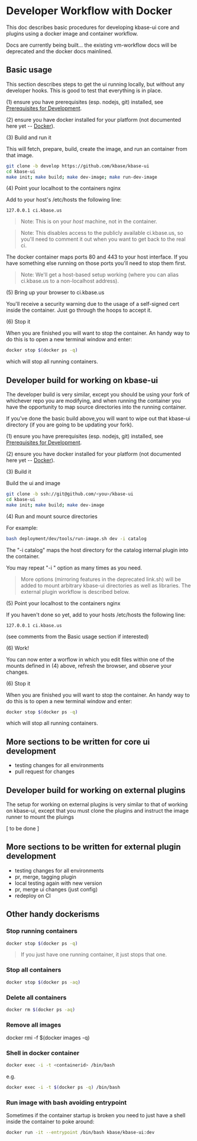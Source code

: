 # Developer Workflow with Docker

This doc describes basic procedures for developing kbase-ui core and plugins using a docker image and container workflow.

Docs are currently being built... the existing vm-workflow docs will be deprecated and the docker docs mainlined. 

## Basic usage

This section describes steps to get the ui running locally, but without any developer hooks. This is good to test that everything is in place.

(1) ensure you have prerequisites (esp. nodejs, git) installed, see [Prerequisites for Development](development-prerequisites.md).

(2) ensure you have docker installed for your platform (not documented here yet -- [Docker](https://www.docker.com)).

(3) Build and run it

This will fetch, prepare, build, create the image, and run an container from that image.

```bash
git clone -b develop https://github.com/kbase/kbase-ui
cd kbase-ui
make init; make build; make dev-image; make run-dev-image
```

(4) Point your localhost to the containers nginx

Add to your host's /etc/hosts the following line:

```
127.0.0.1 ci.kbase.us
```

> Note: This is on your _host_ machine, not in the container.

> Note:  This disables access to the publicly available ci.kbase.us, so you'll need to comment it out when you want to get back to the real ci.

The docker container maps ports 80 and 443 to your host interface. If you have something else running on those ports you'll need to stop them first.

> Note: We'll get a host-based setup working (where you can alias ci.kbase.us to a non-localhost address).

(5) Bring up your browser to ci.kbase.us

You'll receive a security warning due to the usage of a self-signed cert inside the container. Just go through the hoops to accept it.

(6) Stop it

When you are finished you will want to stop the container. An handy way to do this is to open a new terminal window and enter:

```bash
docker stop $(docker ps -q)
```

which will stop all running containers.



## Developer build for working on kbase-ui

The developer build is very similar, except you should be using your fork of whichever repo you are modifying, and when running the container you have the opportunity to map source directories into the running container.

If you've done the basic build above,you will want to wipe out that kbase-ui directory (if you are going to be updating your fork).

(1) ensure you have prerequisites (esp. nodejs, git) installed, see [Prerequisites for Development](development-prerequisites.md).

(2) ensure you have docker installed for your platform (not documented here yet -- [Docker](https://www.docker.com)).

(3) Build it

Build the ui and image

```bash
git clone -b ssh://git@github.com/<you>/kbase-ui
cd kbase-ui
make init; make build; make dev-image
```

(4) Run and mount source directories

For example:

```bash
bash deployment/dev/tools/run-image.sh dev -i catalog
```

The "-i catalog" maps the host directory for the catalog internal plugin into the container.

You may repeat "-i <plugin>" option as many times as you need.

> More options (mirroring features in the deprecated link.sh) will be added to mount arbitrary kbase-ui directories as well as libraries. The external plugin workflow is described below.

(5) Point your localhost to the containers nginx

If you haven't done so yet, add to your hosts /etc/hosts the following line:

```
127.0.0.1 ci.kbase.us
```

(see comments from the Basic usage section if interested)

(6) Work!

You can now enter a worflow in which you edit files within one of the mounts defined in (4) above, refresh the browser, and observe your changes.

(6) Stop it

When you are finished you will want to stop the container. An handy way to do this is to open a new terminal window and enter:

```bash
docker stop $(docker ps -q)
```

which will stop all running containers.

## More sections to be written for core ui development

- testing changes for all environments
- pull request for changes


## Developer build for working on external plugins

The setup for working on external plugins is very similar to that of working on kbase-ui, except that you must clone the plugins and instruct the image runner to mount the pluings

[ to be done ]

## More sections to be written for external plugin development

- testing changes for all environments
- pr, merge, tagging plugin
- local testing again with new version
- pr, merge ui changes (just config)
- redeploy on CI

## Other handy dockerisms


### Stop running containers

```bash
docker stop $(docker ps -q)
```

> If you just have one running container, it just stops that one.

### Stop all containers

```bash
docker stop $(docker ps -aq)
```


### Delete all containers

```bash
docker rm $(docker ps -aq)
```

### Remove all images

docker rmi -f $(docker images -q)

### Shell in docker container

```bash
docker exec -i -t <containerid> /bin/bash
```

e.g.

```bash
docker exec -i -t $(docker ps -q) /bin/bash
```

### Run image with bash avoiding entrypoint

Sometimes if the container startup is broken you need to just have a shell inside the container to poke around:

```bash
docker run -it --entrypoint /bin/bash kbase/kbase-ui:dev
```